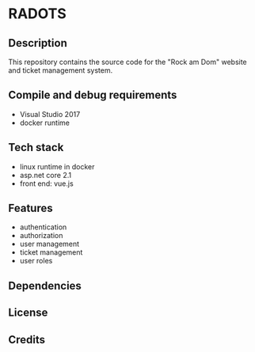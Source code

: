 # RADOTS

## Description

This repository contains the source code for the "Rock am Dom" website and ticket management system.

## Compile and debug requirements

- Visual Studio 2017
- docker runtime

## Tech stack

- linux runtime in docker
- asp.net core 2.1
- front end: vue.js

## Features

- authentication
- authorization
- user management
- ticket management
- user roles

## Dependencies

## License

## Credits
